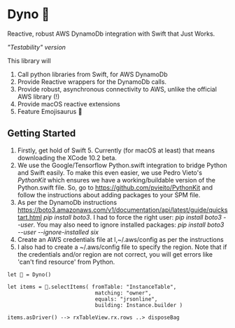 # Dyno 🦕

Reactive, robust AWS DynamoDb integration with Swift that Just Works.

_"Testability" version_

This library will
1. Call python libraries from Swift, for AWS DynamoDb
2. Provide Reactive wrappers for the DynamoDb calls.
3. Provide robust, asynchronous connectivity to AWS, unlike the official AWS library (!)
4. Provide macOS reactive extensions 
5. Feature Emojisaurus 🦕 


## Getting Started
1. Firstly, get hold of Swift 5.  Currently (for macOS at least) that means downloading the XCode 10.2 beta.
2.  We use the Google/Tensorflow Python.swift integration to bridge Python and Swift easily. To make this even easier, we use Pedro Vieto's _PythonKit_ which ensures we have a working/buildable version of the Python.swift file. So, go to https://github.com/pvieito/PythonKit and follow the instructions about adding packages to your SPM file.
3. As per the DynamoDb instructions https://boto3.amazonaws.com/v1/documentation/api/latest/guide/quickstart.html  _pip install boto3_.  I had to force the right user:  _pip install boto3 --user_.  You may also need to ignore installed packages: _pip install boto3 --user --ignore-installed six_
4. Create an AWS credentials file at l,~/.aws/config as per the instructions
5. I also had to create a ~/.aws/config file to specify the region.  Note that if the credentials and/or region are not correct, you will get errors like 'can't find resource' from Python.


~~~~
let 🦕 = Dyno()

let items = 🦕.selectItems( fromTable: "InstanceTable",
                            matching: "owner",
                            equals: "jrsonline",
                            building: Instance.builder )

items.asDriver() --> rxTableView.rx.rows ..> disposeBag
~~~~
